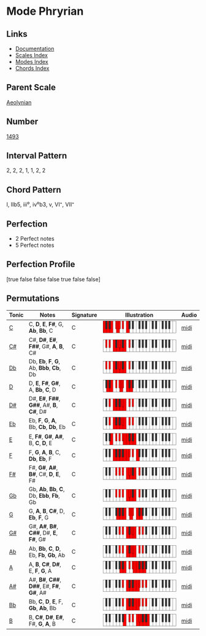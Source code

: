 # Mode Phryrian

## Links

- [Documentation](README.md)
- [Scales Index](Scales.md)
- [Modes Index](Modes.md)
- [Chords Index](Chords.md)

## Parent Scale

[Aeolynian](ScaleAeolynian.md)

## Number

[1493](https://ianring.com/musictheory/scales/1493)

## Interval Pattern

2, 2, 2, 1, 1, 2, 2

## Chord Pattern

I, IIb5, iii⁰, iv⁰b3, v, VI⁺, VII⁺

## Perfection

- 2 Perfect notes
- 5 Perfect notes

## Perfection Profile

[true false false false true false false]

## Permutations

| Tonic | Notes | Signature | Illustration | Audio |
|-------|-------|-----------|--------------|-------|
| [C](ModeCNaturalPhryrian.md) | C, **D**, **E**, **F#**, G, **Ab**, **Bb**, C | C | ![CNaturalPhryrian](ModeCNaturalPhryrian.png) | [midi](https://github.com/edipermadi/music/blob/main/docs/ModeCNaturalPhryrian.mid?raw=true) |
| [C#](ModeCSharpPhryrian.md) | C#, **D#**, **E#**, **F##**, G#, **A**, **B**, C# | C | ![CSharpPhryrian](ModeCSharpPhryrian.png) | [midi](https://github.com/edipermadi/music/blob/main/docs/ModeCSharpPhryrian.mid?raw=true) |
| [Db](ModeDFlatPhryrian.md) | Db, **Eb**, **F**, **G**, Ab, **Bbb**, **Cb**, Db | C | ![DFlatPhryrian](ModeDFlatPhryrian.png) | [midi](https://github.com/edipermadi/music/blob/main/docs/ModeDFlatPhryrian.mid?raw=true) |
| [D](ModeDNaturalPhryrian.md) | D, **E**, **F#**, **G#**, A, **Bb**, **C**, D | C | ![DNaturalPhryrian](ModeDNaturalPhryrian.png) | [midi](https://github.com/edipermadi/music/blob/main/docs/ModeDNaturalPhryrian.mid?raw=true) |
| [D#](ModeDSharpPhryrian.md) | D#, **E#**, **F##**, **G##**, A#, **B**, **C#**, D# | C | ![DSharpPhryrian](ModeDSharpPhryrian.png) | [midi](https://github.com/edipermadi/music/blob/main/docs/ModeDSharpPhryrian.mid?raw=true) |
| [Eb](ModeEFlatPhryrian.md) | Eb, **F**, **G**, **A**, Bb, **Cb**, **Db**, Eb | C | ![EFlatPhryrian](ModeEFlatPhryrian.png) | [midi](https://github.com/edipermadi/music/blob/main/docs/ModeEFlatPhryrian.mid?raw=true) |
| [E](ModeENaturalPhryrian.md) | E, **F#**, **G#**, **A#**, B, **C**, **D**, E | C | ![ENaturalPhryrian](ModeENaturalPhryrian.png) | [midi](https://github.com/edipermadi/music/blob/main/docs/ModeENaturalPhryrian.mid?raw=true) |
| [F](ModeFNaturalPhryrian.md) | F, **G**, **A**, **B**, C, **Db**, **Eb**, F | C | ![FNaturalPhryrian](ModeFNaturalPhryrian.png) | [midi](https://github.com/edipermadi/music/blob/main/docs/ModeFNaturalPhryrian.mid?raw=true) |
| [F#](ModeFSharpPhryrian.md) | F#, **G#**, **A#**, **B#**, C#, **D**, **E**, F# | C | ![FSharpPhryrian](ModeFSharpPhryrian.png) | [midi](https://github.com/edipermadi/music/blob/main/docs/ModeFSharpPhryrian.mid?raw=true) |
| [Gb](ModeGFlatPhryrian.md) | Gb, **Ab**, **Bb**, **C**, Db, **Ebb**, **Fb**, Gb | C | ![GFlatPhryrian](ModeGFlatPhryrian.png) | [midi](https://github.com/edipermadi/music/blob/main/docs/ModeGFlatPhryrian.mid?raw=true) |
| [G](ModeGNaturalPhryrian.md) | G, **A**, **B**, **C#**, D, **Eb**, **F**, G | C | ![GNaturalPhryrian](ModeGNaturalPhryrian.png) | [midi](https://github.com/edipermadi/music/blob/main/docs/ModeGNaturalPhryrian.mid?raw=true) |
| [G#](ModeGSharpPhryrian.md) | G#, **A#**, **B#**, **C##**, D#, **E**, **F#**, G# | C | ![GSharpPhryrian](ModeGSharpPhryrian.png) | [midi](https://github.com/edipermadi/music/blob/main/docs/ModeGSharpPhryrian.mid?raw=true) |
| [Ab](ModeAFlatPhryrian.md) | Ab, **Bb**, **C**, **D**, Eb, **Fb**, **Gb**, Ab | C | ![AFlatPhryrian](ModeAFlatPhryrian.png) | [midi](https://github.com/edipermadi/music/blob/main/docs/ModeAFlatPhryrian.mid?raw=true) |
| [A](ModeANaturalPhryrian.md) | A, **B**, **C#**, **D#**, E, **F**, **G**, A | C | ![ANaturalPhryrian](ModeANaturalPhryrian.png) | [midi](https://github.com/edipermadi/music/blob/main/docs/ModeANaturalPhryrian.mid?raw=true) |
| [A#](ModeASharpPhryrian.md) | A#, **B#**, **C##**, **D##**, E#, **F#**, **G#**, A# | C | ![ASharpPhryrian](ModeASharpPhryrian.png) | [midi](https://github.com/edipermadi/music/blob/main/docs/ModeASharpPhryrian.mid?raw=true) |
| [Bb](ModeBFlatPhryrian.md) | Bb, **C**, **D**, **E**, F, **Gb**, **Ab**, Bb | C | ![BFlatPhryrian](ModeBFlatPhryrian.png) | [midi](https://github.com/edipermadi/music/blob/main/docs/ModeBFlatPhryrian.mid?raw=true) |
| [B](ModeBNaturalPhryrian.md) | B, **C#**, **D#**, **E#**, F#, **G**, **A**, B | C | ![BNaturalPhryrian](ModeBNaturalPhryrian.png) | [midi](https://github.com/edipermadi/music/blob/main/docs/ModeBNaturalPhryrian.mid?raw=true) |
